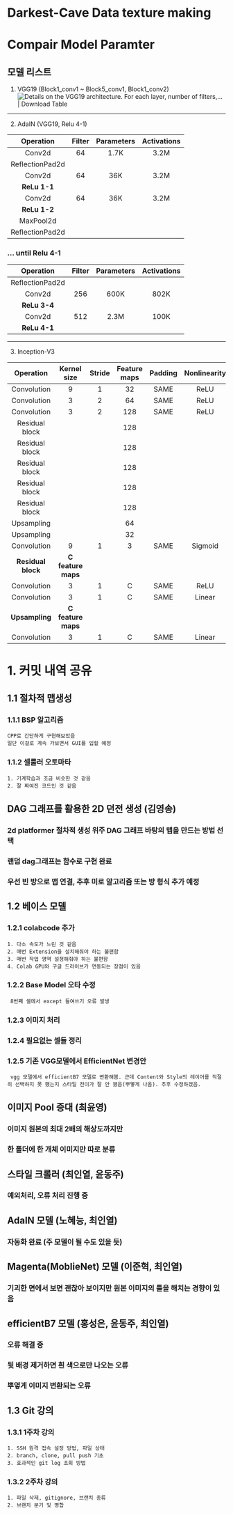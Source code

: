 # Darkest-Cave Data texture making

# Compair Model Paramter 

## 모델 리스트

 1. VGG19 (Block1_conv1 ~ Block5_conv1, Block1_conv2)
![Details on the VGG19 architecture. For each layer, number of filters,... |  Download Table](https://www.researchgate.net/profile/Ferran-Pares/publication/314237915/figure/tbl1/AS:667100565745668@1536060577444/Details-on-the-VGG19-architecture-For-each-layer-number-of-filters-parameters-and.png)
---
 2. AdaIN (VGG19, Relu 4-1)

|  Operation|Filter|Parameters|Activations|
|:--:|:--:|:--:|:--:|
| Conv2d|64| 1.7K| 3.2M |
| ReflectionPad2d|
| Conv2d|64| 36K| 3.2M |
| **ReLu 1-1**|
| Conv2d|64| 36K| 3.2M |
| **ReLu 1-2**|
| MaxPool2d|
| ReflectionPad2d|

### ... until Relu 4-1

|  Operation|Filter|Parameters|Activations|
|:--:|:--:|:--:|:--:|
| ReflectionPad2d|
| Conv2d|256| 600K| 802K |
| **ReLu 3-4**|
| Conv2d|512| 2.3M| 100K |
| **ReLu 4-1**|
---
 3. Inception-V3

|  Operation|Kernel size|Stride|Feature maps|Padding|Nonlinearity|
|:--:|:--:|:--:|:--:|:--:|:--:|
| Convolution |9| 1 | 32 |SAME	|ReLU	|
| Convolution |3| 2 | 64 |SAME	|ReLU	|
| Convolution |3| 2 | 128|SAME	|ReLU	|
| Residual block|  |  | 128 |	|	|
| Residual block|  |  | 128 |	|	|
| Residual block|  |  | 128 |	|	|
| Residual block|  |  | 128 |	|	|
| Residual block|  |  | 128 |	|	|
| Upsampling|  |  | 64|	|	|
| Upsampling|  |  | 32|	|	|
| Convolution|9| 1 | 3|SAME	|Sigmoid|
| **Residual block**| **C feature maps** |
| Convolution |3| 1 | C|SAME	|ReLU	|
| Convolution |3| 1 | C|SAME	|Linear|
| **Upsampling**| **C feature maps** |
| Convolution |3| 1 | C|SAME	|Linear|

# 1. 커밋 내역 공유

## 1.1 절차적 맵생성

### 1.1.1 BSP 알고리즘
```
CPP로 간단하게 구현해보았음
일단 이걸로 계속 가보면서 GUI를 입힐 예정
```
### 1.1.2 셀룰러 오토마타
```
1. 기계학습과 조금 비슷한 것 같음
2. 잘 짜여진 코드인 것 같음
```

## DAG 그래프를 활용한 2D 던전 생성 (김영송)
### 2d platformer 절차적 생성 위주 DAG 그래프 바탕의 맵을 만드는 방법 선택
### 랜덤 dag그래프는 함수로 구현 완료
### 우선 빈 방으로 맵 연결, 추후 미로 알고리즘 또는 방 형식 추가 예정

## 1.2 베이스 모델
### 1.2.1 colabcode 추가
```
1. 다소 속도가 느린 것 같음
2. 매번 Extension을 설치해줘야 하는 불편함
3. 매번 작업 영역 설정해줘야 하는 불편함
4. Colab GPU와 구글 드라이브가 연동되는 장점이 있음
```
### 1.2.2 Base Model 오타 수정
```
 8번째 셀에서 except 들여쓰기 오류 발생
```
### 1.2.3 이미지 처리
### 1.2.4 필요없는 셀들 정리

### 1.2.5 기존 VGG모델에서 EfficientNet 변경안
```
 vgg 모델에서 efficientB7 모델로 변환해봄. 근데 Content와 Style의 레이어를 적절히 선택하지 못 했는지 스타일 전이가 잘 안 됐음(뿌옇게 나옴). 추후 수정하겠음.
```
## 이미지 Pool 증대 (최윤영)
### 이미지 원본의 최대 2배의 해상도까지만
### 한 폴더에 한 개체 이미지만 따로 분류

## 스타일 크롤러 (최인열, 윤동주)
### 예외처리, 오류 처리 진행 중

## AdaIN 모델 (노혜능, 최인열)
### 자동화 완료 (주 모델이 될 수도 있을 듯)

## Magenta(MoblieNet) 모델 (이준혁, 최인열)
### 기괴한 면에서 보면 괜찮아 보이지만 원본 이미지의 틀을 해치는 경향이 있음

## efficientB7 모델 (홍성은, 윤동주, 최인열)
### 오류 해결 중
### 뒷 배경 제거하면 흰 색으로만 나오는 오류
### 뿌옇게 이미지 변환되는 오류

## 1.3 Git 강의
### 1.3.1 1주차 강의
```
1. SSH 원격 접속 설정 방법, 파일 상태
2. branch, clone, pull push 기초
3. 효과적인 git log 조회 방법
```
### 1.3.2 2주차 강의
```
1. 파일 삭제, gitignore, 브랜치 종류
2. 브랜치 분기 및 병합
```
